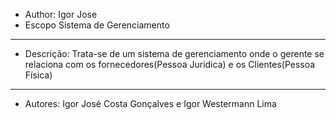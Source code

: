 * Author: Igor Jose
* Escopo Sistema de Gerenciamento

***
* Descrição: Trata-se de um sistema de gerenciamento onde
  o gerente se relaciona com os fornecedores(Pessoa Juridica) e os Clientes(Pessoa Física)
  
***
* Autores: Igor José Costa Gonçalves e Igor Westermann Lima